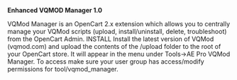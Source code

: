 <strong>Enhanced VQMOD Manager 1.0</strong>

VQMod Manager is an OpenCart 2.x extension which allows you to centrally manage your VQMod scripts (upload, install/uninstall, delete, troubleshoot) from the OpenCart Admin.
INSTALL
Install the latest version of VQMod (vqmod.com) and upload the contents of the /upload folder to the root of your OpenCart store. It will appear in the menu under Tools->AE Pro VQMod Manager. To access make sure your user group has access/modify permissions for tool/vqmod_manager.
